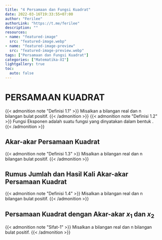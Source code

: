 ```yaml
---
title: "4 Persamaan dan Fungsi Kuadrat"
date: 2022-03-16T19:33:55+07:00
author: "Ferilee"
authorLink: "https://t.me/ferilee"
description: ""
resources:
- name: "featured-image"
  src: "featured-image.webp"
- name: "featured-image-preview"
  src: "featured-image-preview.webp"
tags: ["Persamaan dan Fungsi Kuadrat"]
categories: ["Matematika-XI"]
lightgallery: true
toc:
  auto: false
---
```


# PERSAMAAN KUADRAT
{{< admonition note "Definisi 1.1" >}}
Misalkan a bilangan real dan n bilangan bulat positif.
{{< /admonition >}}
{{< admonition note "Definisi 1.2" >}}
Fungsi Eksponen adalah suatu fungsi yang dinyatakan dalam bentuk .
{{< /admonition >}}

## Akar-akar Persamaan Kuadrat
{{< admonition note "Definisi 1.3" >}}
Misalkan a bilangan real dan n bilangan bulat positif.
{{< /admonition >}}

## Rumus Jumlah dan Hasil Kali Akar-akar Persamaan Kuadrat
{{< admonition note "Definisi 1.4" >}}
Misalkan a bilangan real dan n bilangan bulat positif.
{{< /admonition >}}

## Persamaan Kuadrat dengan Akar-akar $x_1$ dan $x_2$
{{< admonition note "Sifat-1" >}}
Misalkan a bilangan real dan n bilangan bulat positif.
{{< /admonition >}}
